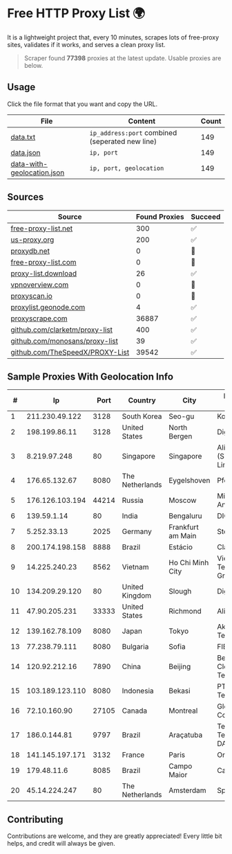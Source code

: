 
# Free HTTP Proxy List 🌍

It is a lightweight project that, every 10 minutes, scrapes lots of free-proxy sites, validates if it works, and serves a clean proxy list.


> Scraper found **77398** proxies at the latest update. Usable proxies are below.

## Usage

Click the file format that you want and copy the URL.


|File|Content|Count|
|----|-------|-----|
|[data.txt](https://raw.githubusercontent.com/themiralay/Proxy-List-World/master/data.txt)|`ip_address:port` combined (seperated new line)|149|
|[data.json](https://raw.githubusercontent.com/themiralay/Proxy-List-World/master/data.json)|`ip, port`|149|
|[data-with-geolocation.json](https://raw.githubusercontent.com/themiralay/Proxy-List-World/master/data-with-geolocation.json)|`ip, port, geolocation`|149|

## Sources

|Source|Found Proxies|Succeed|
|------|-------------|-------|
|[free-proxy-list.net](https://free-proxy-list.net)|300|✅|
|[us-proxy.org](https://www.us-proxy.org)|200|✅|
|[proxydb.net](http://proxydb.net)|0|🚫|
|[free-proxy-list.com](https://free-proxy-list.com/?page=&port=&type%5B%5D=http&type%5B%5D=https&up_time=0&search=Search)|0|🚫|
|[proxy-list.download](https://www.proxy-list.download/HTTP)|26|✅|
|[vpnoverview.com](https://vpnoverview.com/privacy/anonymous-browsing/free-proxy-servers)|0|🚫|
|[proxyscan.io](https://www.proxyscan.io)|0|🚫|
|[proxylist.geonode.com](https://proxylist.geonode.com/api/proxy-list?limit=300&page=1&sort_by=lastChecked&sort_type=desc&protocols=http,https)|4|✅|
|[proxyscrape.com](https://api.proxyscrape.com/v2/?request=displayproxies&protocol=http&timeout=10000&country=all&ssl=all&anonymity=all)|36887|✅|
|[github.com/clarketm/proxy-list](https://raw.githubusercontent.com/clarketm/proxy-list/master/proxy-list-raw.txt)|400|✅|
|[github.com/monosans/proxy-list](https://raw.githubusercontent.com/monosans/proxy-list/main/proxies/http.txt)|39|✅|
|[github.com/TheSpeedX/PROXY-List](https://raw.githubusercontent.com/TheSpeedX/PROXY-List/master/http.txt)|39542|✅|


## Sample Proxies With Geolocation Info

|#|Ip|Port|Country|City|Internet Service Provider|
|-|--|----|-------|----|-------------------------|
|1|211.230.49.122|3128|South Korea|Seo-gu|Korea Telecom|
|2|198.199.86.11|3128|United States|North Bergen|DigitalOcean, LLC|
|3|8.219.97.248|80|Singapore|Singapore|Alibaba Cloud (Singapore) Private Limited|
|4|176.65.132.67|8080|The Netherlands|Eygelshoven|Pfcloud UG|
|5|176.126.103.194|44214|Russia|Moscow|Miglovets Egor Andreevich|
|6|139.59.1.14|80|India|Bengaluru|DIGITALOCEAN|
|7|5.252.33.13|2025|Germany|Frankfurt am Main|StormWall s.r.o.|
|8|200.174.198.158|8888|Brazil|Estácio|Claro S.A.|
|9|14.225.240.23|8562|Vietnam|Ho Chi Minh City|Vietnam Posts and Telecommunications Group|
|10|134.209.29.120|80|United Kingdom|Slough|DigitalOcean, LLC|
|11|47.90.205.231|33333|United States|Richmond|Alibaba.com LLC|
|12|139.162.78.109|8080|Japan|Tokyo|Akamai Technologies, Inc.|
|13|77.238.79.111|8080|Bulgaria|Sofia|FIBER1|
|14|120.92.212.16|7890|China|Beijing|Beijing Kingsoft Cloud Internet Technology Co|
|15|103.189.123.110|8080|Indonesia|Bekasi|PT Ikhlas Cipta Teknologi|
|16|72.10.160.90|27105|Canada|Montreal|GloboTech Communications|
|17|186.0.144.81|9797|Brazil|Araçatuba|Tellius Telecomunicacoes DAS Americas Ltda|
|18|141.145.197.171|3132|France|Paris|Oracle Corporation|
|19|179.48.11.6|8085|Brazil|Campo Maior|Carnaubanet Ltda|
|20|45.14.224.247|80|The Netherlands|Amsterdam|SpectraIP B.V.|



## Contributing

Contributions are welcome, and they are greatly appreciated! Every
little bit helps, and credit will always be given.

